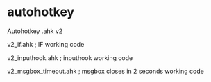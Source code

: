 # autohotkey
Autohotkey .ahk v2 

v2_if.ahk ;    IF working code

v2_inputhook.ahk ;   inputhook working code

v2_msgbox_timeout.ahk ;  msgbox closes in 2 seconds working code
